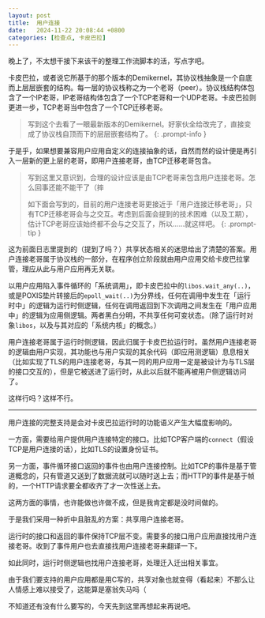 ```yaml
---
layout: post
title:  用户连接
date:   2024-11-22 20:08:44 +0800
categories: [检查点, 卡皮巴拉]
---
```


晚上了，不太想干接下来该干的整理工作流脚本的活，写点字吧。

卡皮巴拉，或者说它所基于的那个版本的Demikernel，其协议栈抽象是一个自底而上层层嵌套的结构。每一层的协议栈称之为一个老哥（peer）。协议栈结构体包含了一个IP老哥，IP老哥结构体包含了一个TCP老哥和一个UDP老哥。卡皮巴拉则更进一步，TCP老哥当中包含了一个TCP迁移老哥。

> 写到这个去看了一眼最新版本的Demikernel。好家伙全给改完了，直接变成了协议栈自顶而下的层层嵌套结构了。
{: .prompt-info }

于是乎，如果想要兼容用户应用自定义的连接抽象的话，自然而然的设计便是再引入一层新的更上层的老哥，即用户连接老哥，由TCP迁移老哥包含。

> 写到这里又意识到，合理的设计应该是由TCP老哥来包含用户连接老哥。怎么回事还能不能干了（摔
>
> 如下面会写到的，目前的用户连接老哥更接近于「用户连接迁移老哥」，只有TCP迁移老哥会与之交互。考虑到后面会提到的技术困难（以及工期），估计TCP老哥应该始终都不会与之交互了，所以……就这样吧。
{: .prompt-tip }

这为前面日志里提到的（提到了吗？）共享状态相关的迷思给出了清楚的答案。用户连接老哥属于协议栈的一部分，在程序创立阶段就由用户应用交给卡皮巴拉掌管，理应从此与用户应用再无关联。

以用户应用陷入事件循环的「系统调用」，即卡皮巴拉中的`libos.wait_any(..)`，或是POXIS垫片转接后的`epoll_wait(..)`为分界线，任何在调用中发生在「运行时中」的逻辑为运行时侧逻辑，任何在调用返回到下次调用之间发生在「用户应用中」的逻辑为应用侧逻辑。两者黑白分明，不共享任何可变状态。（除了运行时对象`libos`，以及与其对应的「系统内核」的概念。）

用户连接老哥属于运行时侧逻辑，因此归属于卡皮巴拉运行时。虽然用户连接老哥的逻辑由用户实现，其功能也与用户实现的其余代码（即应用测逻辑）息息相关（比如实现了TLS的用户连接老哥，与其一同的用户应用一定是被设计为与TLS层的接口交互的），但是它被送进了运行时，从此以后就不能再被用户侧逻辑访问了。

这样行吗？这样不行。

----

用户连接的完整支持是会对卡皮巴拉运行时的功能语义产生大幅度影响的。

一方面，需要给用户提供用户连接特定的接口。比如TCP客户端的`connect`（假设TCP是用户连接的话），比如TLS的设置身份证书。

另一方面，事件循环接口返回的事件也由用户连接控制。比如TCP的事件是基于管道概念的，只有管道又送到了数据流就可以随时送上去；而HTTP的事件是基于帧的，一个HTTP请求要全都收齐了才一次性送上去。

这两方面的事情，也许能做也许做不成，但是我肯定都是没时间做的。

于是我们采用一种折中且脏乱的方案：共享用户连接老哥。

运行时的接口和返回的事件保持TCP层不变。需要多的接口用户应用直接找用户连接老哥。收到了事件用户也去直接找用户连接老哥来翻译一下。

如此同时，运行时侧逻辑也找用户连接老哥，处理迁入迁出相关事宜。

由于我们要支持的用户应用都是用C写的，共享对象也就变得（看起来）不那么让人情感上难以接受了，这能算是塞翁失马吗（

不知道还有没有什么要写的，今天先到这里再想起来再说吧。
